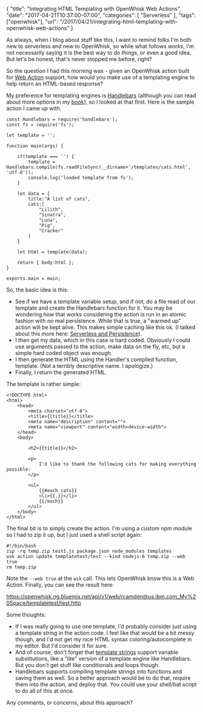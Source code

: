 
{
	"title": "Integrating HTML Templating with OpenWhisk Web Actions",
	"date": "2017-04-21T10:37:00-07:00",
	"categories": [
		"Serverless"
	],
	"tags": ["openwhisk"],
	"url": "/2017/04/21/integrating-html-templating-with-openwhisk-web-actions"
}

As always, when I blog about stuff like this, I want to remind folks I'm both new to serverless and new to OpenWhisk, so while what follows *works*, I'm not necessarily saying it is the best way to do things, or even a good idea. But let's be honest, that's never stopped me before, right?

So the question I had this morning was - given an OpenWhisk action built for [Web Action](https://console.ng.bluemix.net/docs/openwhisk/openwhisk_webactions.html#openwhisk_webactions) support, how would you make use of a templating engine to help return an HTML-based response?

My preference for templating engines is [Handlebars](http://handlebarsjs.com/) (although you can read about more options in my [book](https://www.amazon.com/gp/product/1491935111/ref=as_li_tl?ie=UTF8&tag=raymondcamd06-20&camp=1789&creative=9325&linkCode=as2&creativeASIN=1491935111&linkId=239944c4f3cbf1e35ce47f4eb857b2a7)), so I looked at that first. Here is the sample action I came up with.

<pre><code class="language-javascript">const Handlebars = require('handlebars');
const fs = require('fs');

let template = '';

function main(args) {

	if(template === '') {
		template = Handlebars.compile(fs.readFileSync(__dirname+'/templates/cats.html', 'utf-8'));
		console.log('loaded template from fs');
	}

	let data = {
		title:"A list of cats",
		cats:[
			"Lilith",
			"Sinatra",
			"Luna",
			"Pig",
			"Cracker"
		]
	}

	let html = template(data);

	return { body:html };
}

exports.main = main;
</code></pre>

So, the basic idea is this:

* See if we have a template variable setup, and if not, do a file read of our template and create the Handlebars function for it. You may be wondering how that works considering the action is run in an atomic fashion with no real persistence. While that is true, a "warmed up" action will be kept alive. This makes simple caching like this ok. (I talked about this more here: [Serverless and Persistence](https://www.raymondcamden.com/2017/02/09/serverless-and-persistence)).
* I then get my data, which in this case is hard coded. Obviously I could use arguments passed to the action, make data on the fly, etc, but a simple hard coded object was enough.
* I then generate the HTML using the Handler's compiled function, template. (Not a terribly descriptive name. I apologize.) 
* Finally, I return the generated HTML.

The template is rather simple:

<pre><code class="language-markup">&lt;!DOCTYPE html&gt;
&lt;html&gt;
	&lt;head&gt;
		&lt;meta charset=&quot;utf-8&quot;&gt;
		&lt;title&gt;{{title}}&lt;&#x2F;title&gt;
		&lt;meta name=&quot;description&quot; content=&quot;&quot;&gt;
		&lt;meta name=&quot;viewport&quot; content=&quot;width=device-width&quot;&gt;
	&lt;&#x2F;head&gt;
	&lt;body&gt;

		&lt;h2&gt;{{title}}&lt;&#x2F;h2&gt;
		
		&lt;p&gt;
			I&#x27;d like to thank the following cats for making everything possible:
		&lt;&#x2F;p&gt;

		&lt;ul&gt;
			{{#each cats}}
			&lt;li&gt;{{.}}&lt;&#x2F;li&gt;
			{{&#x2F;each}}
		&lt;&#x2F;ul&gt;
	&lt;&#x2F;body&gt;
&lt;&#x2F;html&gt;
</code></pre>

The final bit is to simply create the action. I'm using a custom npm module so I had to zip it up, but I just used a shell script again:

<pre><code class="language-markup">#!/bin/bash
zip -rq temp.zip test1.js package.json node_modules templates
wsk action update templatetest/test --kind nodejs:6 temp.zip --web true
rm temp.zip
</code></pre>

Note the `--web true` at the `wsk` call. This lets OpenWhisk know this is a Web Action. Finally, you can see the result here:

https://openwhisk.ng.bluemix.net/api/v1/web/rcamden@us.ibm.com_My%20Space/templatetest/test.http

Some thoughts:

* If I was really going to use one template, I'd probably consider just using a template string in the action code. I feel like that would be a bit messy though, and I'd not get my nice HTML syntax coloring/autocomplete in my editor. But I'd consider it for sure.
* And of course, don't forget that [template strings](https://developer.mozilla.org/en-US/docs/Web/JavaScript/Reference/Template_literals) support variable substitutions, like a "lite" version of a template engine like Handlebars. But you don't get stuff like conditionals and loops though.
* Handlebars supports compiling template strings into functions and saving them as well. So a better approach would be to do that, require them into the action, and deploy that. You could use your shell/bat script to do all of this at once.

Any comments, or concerns, about this approach?

